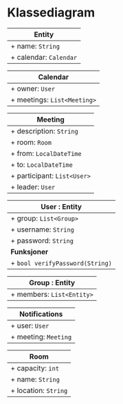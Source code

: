 # Klassediagram

| Entity |
|--------|
|+ name: `String`|
|+ calendar: `Calendar`

| Calendar |
|----------|
|+ owner: `User`|
|+ meetings: `List<Meeting>`|

| Meeting |
|----------|
|+ description: `String`|
|+ room: `Room`|
|+ from: `LocalDateTime`|
|+ to: `LocalDateTime`|
|+ participant: `List<User>`|
|+ leader: `User`|

| User : Entity|
|----------|
|+ group: `List<Group>`|
|+ username: `String`|
|+ password: `String`|
|**Funksjoner**|
|+ `bool verifyPassword(String)`|

| Group : Entity|
|----------|
|+ members: `List<Entity>`|

| Notifications |
|----------|
|+ user: `User`|
|+ meeting: `Meeting`|

| Room |
|----------|
|+ capacity: `int`|
|+ name: `String`|
|+ location: `String`|


